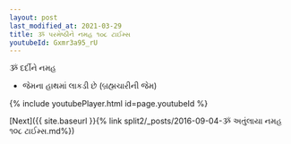 ```yaml
---
layout: post
last_modified_at: 2021-03-29
title: ૐ પરમેષ્ઠીને નમહ ૧૦૮ ટાઈમ્સ
youtubeId: Gxmr3a95_rU
---
```

 
 
 ૐ દર્દીને નમહ  
 
 -  જેમના હાથમાં લાકડી છે (બ્રહ્મચારીની જેમ) 
 
  
 
  
 
 
 
 
 
 


{% include youtubePlayer.html id=page.youtubeId %}
 
[Next]({{ site.baseurl }}{% link  split2/_posts/2016-09-04-ૐ અતુંલાયા નમહ ૧૦૮ ટાઈમ્સ.md%})
 
